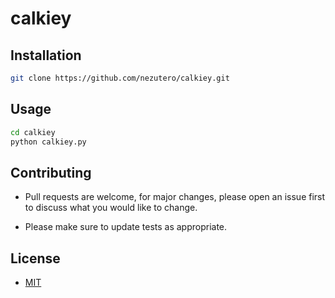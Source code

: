 # calkiey

## Installation

```sh
git clone https://github.com/nezutero/calkiey.git
```

## Usage

```sh
cd calkiey
python calkiey.py
```

## Contributing

- Pull requests are welcome, for major changes, please open an issue first to discuss what you would like to change.

- Please make sure to update tests as appropriate.

## License

- [MIT](./LICENSE)

